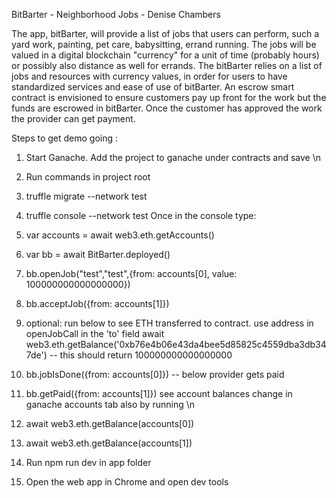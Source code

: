 BitBarter - Neighborhood Jobs - Denise Chambers

 
The app, bitBarter, will provide a list of jobs that users can perform, such a yard work, painting, pet care,
babysitting, errand running. The jobs will be valued in a digital blockchain "currency" for a unit of time 
(probably hours) or possibly also distance as well for errands. The bitBarter relies on a list of jobs 
and resources with currency values, in order for users to have standardized services and 
ease of use of bitBarter. An escrow smart contract is envisioned to ensure customers pay up front 
for the work but the funds are escrowed in bitBarter. 
Once the customer has approved the work the provider can get payment.

Steps to get demo going :
1. Start Ganache. Add the project to ganache under contracts and save \n
2. Run commands in project root
3. truffle migrate --network test 
4. truffle console --network test
Once in the console type:
5. var accounts = await web3.eth.getAccounts()

6. var bb = await BitBarter.deployed()
7. bb.openJob("test","test",{from: accounts[0], value: 100000000000000000})
8. bb.acceptJob({from: accounts[1]})

9. optional: run below to see ETH transferred to contract. use address in openJobCall in the 'to' field
await web3.eth.getBalance('0xb76e4b06e43da4bee5d85825c4559dba3db347de')
-- this should return 100000000000000000

10. bb.jobIsDone({from: accounts[0]})
-- below provider gets paid
11. bb.getPaid({from: accounts[1]})
see account balances change in ganache accounts tab also by running \n

12. await web3.eth.getBalance(accounts[0])
13. await web3.eth.getBalance(accounts[1])

14. Run npm run dev in app folder

15. Open the web app in Chrome and open dev tools